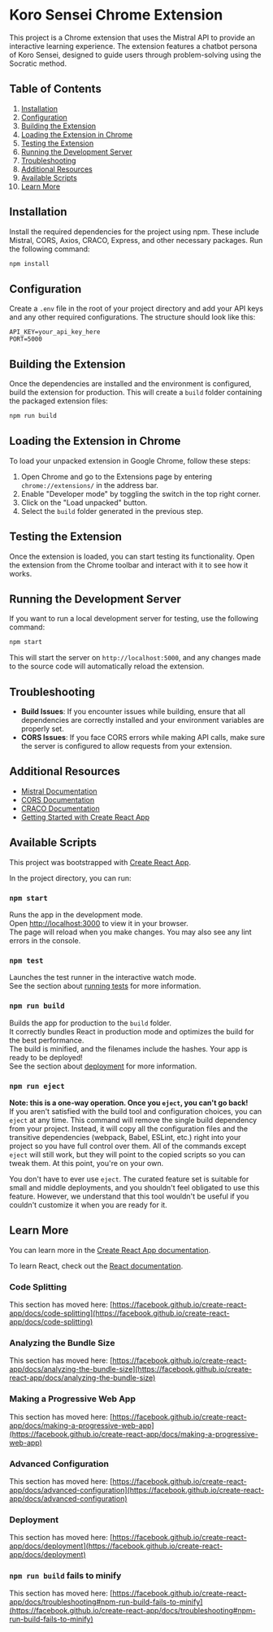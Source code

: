 # Koro Sensei Chrome Extension

This project is a Chrome extension that uses the Mistral API to provide an interactive learning experience. The extension features a chatbot persona of Koro Sensei, designed to guide users through problem-solving using the Socratic method.

## Table of Contents
1. [Installation](#installation)
2. [Configuration](#configuration)
3. [Building the Extension](#building-the-extension)
4. [Loading the Extension in Chrome](#loading-the-extension-in-chrome)
5. [Testing the Extension](#testing-the-extension)
6. [Running the Development Server](#running-the-development-server)
7. [Troubleshooting](#troubleshooting)
8. [Additional Resources](#additional-resources)
9. [Available Scripts](#available-scripts)
10. [Learn More](#learn-more)

## Installation

Install the required dependencies for the project using npm. These include Mistral, CORS, Axios, CRACO, Express, and other necessary packages. Run the following command:

```bash
npm install
```

## Configuration

Create a `.env` file in the root of your project directory and add your API keys and any other required configurations. The structure should look like this:

```
API_KEY=your_api_key_here
PORT=5000
```

## Building the Extension

Once the dependencies are installed and the environment is configured, build the extension for production. This will create a `build` folder containing the packaged extension files:

```bash
npm run build
```

## Loading the Extension in Chrome

To load your unpacked extension in Google Chrome, follow these steps:

1. Open Chrome and go to the Extensions page by entering `chrome://extensions/` in the address bar.
2. Enable "Developer mode" by toggling the switch in the top right corner.
3. Click on the "Load unpacked" button.
4. Select the `build` folder generated in the previous step.

## Testing the Extension

Once the extension is loaded, you can start testing its functionality. Open the extension from the Chrome toolbar and interact with it to see how it works.

## Running the Development Server

If you want to run a local development server for testing, use the following command:

```bash
npm start
```

This will start the server on `http://localhost:5000`, and any changes made to the source code will automatically reload the extension.

## Troubleshooting

- **Build Issues**: If you encounter issues while building, ensure that all dependencies are correctly installed and your environment variables are properly set.
- **CORS Issues**: If you face CORS errors while making API calls, make sure the server is configured to allow requests from your extension.

## Additional Resources

- [Mistral Documentation](https://docs.mistral.ai/)
- [CORS Documentation](https://developer.mozilla.org/en-US/docs/Web/HTTP/CORS)
- [CRACO Documentation](https://github.com/gsoft-inc/craco)
- [Getting Started with Create React App](https://create-react-app.dev/docs/getting-started)

## Available Scripts

This project was bootstrapped with [Create React App](https://github.com/facebook/create-react-app).

In the project directory, you can run:

### `npm start`

Runs the app in the development mode.\
Open [http://localhost:3000](http://localhost:3000) to view it in your browser.\
The page will reload when you make changes. You may also see any lint errors in the console.

### `npm test`

Launches the test runner in the interactive watch mode.\
See the section about [running tests](https://facebook.github.io/create-react-app/docs/running-tests) for more information.

### `npm run build`

Builds the app for production to the `build` folder.\
It correctly bundles React in production mode and optimizes the build for the best performance.\
The build is minified, and the filenames include the hashes. Your app is ready to be deployed!\
See the section about [deployment](https://facebook.github.io/create-react-app/docs/deployment) for more information.

### `npm run eject`

**Note: this is a one-way operation. Once you `eject`, you can't go back!**\
If you aren't satisfied with the build tool and configuration choices, you can `eject` at any time. This command will remove the single build dependency from your project. Instead, it will copy all the configuration files and the transitive dependencies (webpack, Babel, ESLint, etc.) right into your project so you have full control over them. All of the commands except `eject` will still work, but they will point to the copied scripts so you can tweak them. At this point, you're on your own.

You don't have to ever use `eject`. The curated feature set is suitable for small and middle deployments, and you shouldn't feel obligated to use this feature. However, we understand that this tool wouldn't be useful if you couldn't customize it when you are ready for it.

## Learn More

You can learn more in the [Create React App documentation](https://create-react-app.dev/docs/getting-started).

To learn React, check out the [React documentation](https://reactjs.org/).

### Code Splitting

This section has moved here: [https://facebook.github.io/create-react-app/docs/code-splitting](https://facebook.github.io/create-react-app/docs/code-splitting)

### Analyzing the Bundle Size

This section has moved here: [https://facebook.github.io/create-react-app/docs/analyzing-the-bundle-size](https://facebook.github.io/create-react-app/docs/analyzing-the-bundle-size)

### Making a Progressive Web App

This section has moved here: [https://facebook.github.io/create-react-app/docs/making-a-progressive-web-app](https://facebook.github.io/create-react-app/docs/making-a-progressive-web-app)

### Advanced Configuration

This section has moved here: [https://facebook.github.io/create-react-app/docs/advanced-configuration](https://facebook.github.io/create-react-app/docs/advanced-configuration)

### Deployment

This section has moved here: [https://facebook.github.io/create-react-app/docs/deployment](https://facebook.github.io/create-react-app/docs/deployment)

### `npm run build` fails to minify

This section has moved here: [https://facebook.github.io/create-react-app/docs/troubleshooting#npm-run-build-fails-to-minify](https://facebook.github.io/create-react-app/docs/troubleshooting#npm-run-build-fails-to-minify)